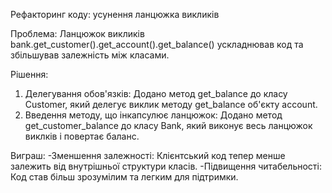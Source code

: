 Рефакторинг коду: усунення ланцюжка викликів

Проблема: Ланцюжок викликів bank.get_customer().get_account().get_balance() ускладнював код та збільшував залежність між класами.

Рішення:

1. Делегування обов'язків: Додано метод get_balance до класу Customer, який делегує виклик методу get_balance об'єкту account.
2. Введення методу, що інкапсулює ланцюжок: Додано метод get_customer_balance до класу Bank, який виконує весь ланцюжок виклків і повертає баланс.

Виграш:
-Зменшення залежності: Клієнтський код тепер менше залежить від внутрішньої структури класів.
-Підвищення читабельності: Код став більш зрозумілим та легким для підтримки.